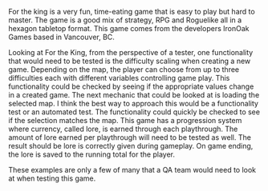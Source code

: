 For the king is a very fun, time-eating game that is easy to play but hard to master. The game is a good mix of strategy, RPG and Roguelike all in a hexagon tabletop format.  This game comes from the developers IronOak Games based in Vancouver, BC. 

Looking at For the King, from the perspective of a tester, one functionality that would need to be tested is the difficulty scaling when creating a new game. Depending on the map, the player can choose from up to three difficulties each with different variables controlling game play. This functionality could be checked by seeing if the appropriate values change in a created game. The next mechanic that could be looked at is loading the selected map. I think the best way to approach this would be a functionality test or an automated test. The functionality could quickly be checked to see if the selection matches the map. This game has a progression system where currency, called lore, is earned through each playthrough. The amount of lore earned per playthrough will need to be tested as well. The result should be lore is correctly given during gameplay. On game ending, the lore is saved to the running total for the player.

These examples are only a few of many that a QA team would need to look at when testing this game.
